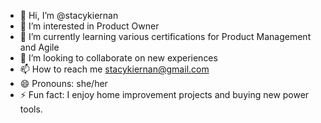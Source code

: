 - 👋 Hi, I’m @stacykiernan
- 👀 I’m interested in Product Owner
- 🌱 I’m currently learning various certifications for Product Management and Agile
- 💞️ I’m looking to collaborate on new experiences
- 📫 How to reach me stacykiernan@gmail.com
- 😄 Pronouns: she/her
- ⚡ Fun fact: I enjoy home improvement projects and buying new power tools.

<!---
stacykiernan/stacykiernan is a ✨ special ✨ repository because its `README.md` (this file) appears on your GitHub profile.
You can click the Preview link to take a look at your changes.
--->

